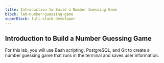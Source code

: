 ```yaml
---
title: Introduction to Build a Number Guessing Game
block: lab-number-guessing-game
superBlock: full-stack-developer
---
```


## Introduction to Build a Number Guessing Game

For this lab, you will use Bash scripting, PostgreSQL, and Git to create a number guessing game that runs in the terminal and saves user information.

